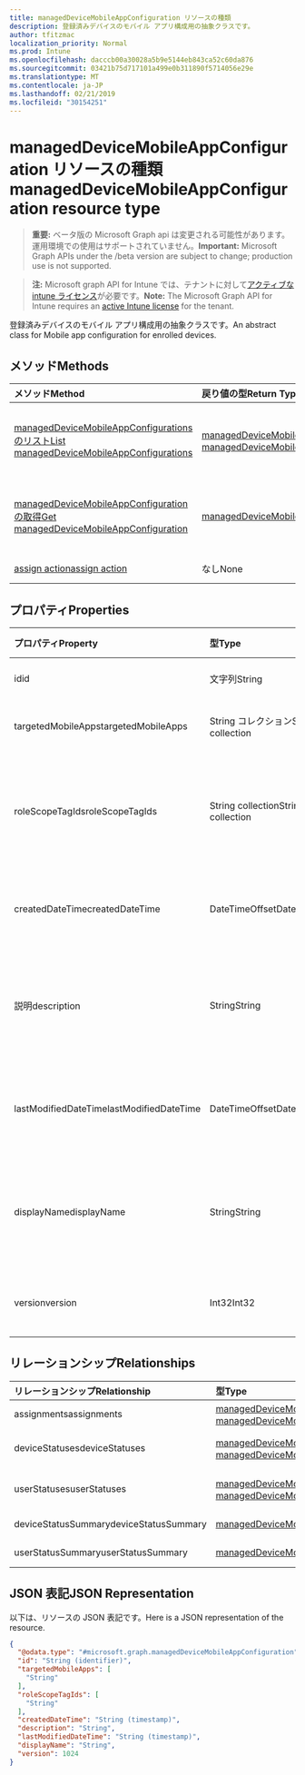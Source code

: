 ```yaml
---
title: managedDeviceMobileAppConfiguration リソースの種類
description: 登録済みデバイスのモバイル アプリ構成用の抽象クラスです。
author: tfitzmac
localization_priority: Normal
ms.prod: Intune
ms.openlocfilehash: dacccb00a30028a5b9e5144eb843ca52c60da876
ms.sourcegitcommit: 03421b75d717101a499e0b311890f5714056e29e
ms.translationtype: MT
ms.contentlocale: ja-JP
ms.lasthandoff: 02/21/2019
ms.locfileid: "30154251"
---
```

# <a name="manageddevicemobileappconfiguration-resource-type"></a><span data-ttu-id="bd91b-103">managedDeviceMobileAppConfiguration リソースの種類</span><span class="sxs-lookup"><span data-stu-id="bd91b-103">managedDeviceMobileAppConfiguration resource type</span></span>

> <span data-ttu-id="bd91b-104">**重要:** ベータ版の Microsoft Graph api は変更される可能性があります。運用環境での使用はサポートされていません。</span><span class="sxs-lookup"><span data-stu-id="bd91b-104">**Important:** Microsoft Graph APIs under the /beta version are subject to change; production use is not supported.</span></span>

> <span data-ttu-id="bd91b-105">**注:** Microsoft graph API for Intune では、テナントに対して[アクティブな intune ライセンス](https://go.microsoft.com/fwlink/?linkid=839381)が必要です。</span><span class="sxs-lookup"><span data-stu-id="bd91b-105">**Note:** The Microsoft Graph API for Intune requires an [active Intune license](https://go.microsoft.com/fwlink/?linkid=839381) for the tenant.</span></span>

<span data-ttu-id="bd91b-106">登録済みデバイスのモバイル アプリ構成用の抽象クラスです。</span><span class="sxs-lookup"><span data-stu-id="bd91b-106">An abstract class for Mobile app configuration for enrolled devices.</span></span>

## <a name="methods"></a><span data-ttu-id="bd91b-107">メソッド</span><span class="sxs-lookup"><span data-stu-id="bd91b-107">Methods</span></span>
|<span data-ttu-id="bd91b-108">メソッド</span><span class="sxs-lookup"><span data-stu-id="bd91b-108">Method</span></span>|<span data-ttu-id="bd91b-109">戻り値の型</span><span class="sxs-lookup"><span data-stu-id="bd91b-109">Return Type</span></span>|<span data-ttu-id="bd91b-110">説明</span><span class="sxs-lookup"><span data-stu-id="bd91b-110">Description</span></span>|
|:---|:---|:---|
|[<span data-ttu-id="bd91b-111">managedDeviceMobileAppConfigurations のリスト</span><span class="sxs-lookup"><span data-stu-id="bd91b-111">List managedDeviceMobileAppConfigurations</span></span>](../api/intune-apps-manageddevicemobileappconfiguration-list.md)|<span data-ttu-id="bd91b-112">[managedDeviceMobileAppConfiguration](../resources/intune-apps-manageddevicemobileappconfiguration.md) コレクション</span><span class="sxs-lookup"><span data-stu-id="bd91b-112">[managedDeviceMobileAppConfiguration](../resources/intune-apps-manageddevicemobileappconfiguration.md) collection</span></span>|<span data-ttu-id="bd91b-113">[managedDeviceMobileAppConfiguration](../resources/intune-apps-manageddevicemobileappconfiguration.md) オブジェクトのプロパティとリレーションシップをリストします。</span><span class="sxs-lookup"><span data-stu-id="bd91b-113">List properties and relationships of the [managedDeviceMobileAppConfiguration](../resources/intune-apps-manageddevicemobileappconfiguration.md) objects.</span></span>|
|[<span data-ttu-id="bd91b-114">managedDeviceMobileAppConfiguration の取得</span><span class="sxs-lookup"><span data-stu-id="bd91b-114">Get managedDeviceMobileAppConfiguration</span></span>](../api/intune-apps-manageddevicemobileappconfiguration-get.md)|[<span data-ttu-id="bd91b-115">managedDeviceMobileAppConfiguration</span><span class="sxs-lookup"><span data-stu-id="bd91b-115">managedDeviceMobileAppConfiguration</span></span>](../resources/intune-apps-manageddevicemobileappconfiguration.md)|<span data-ttu-id="bd91b-116">[managedDeviceMobileAppConfiguration](../resources/intune-apps-manageddevicemobileappconfiguration.md) オブジェクトのプロパティとリレーションシップを読み取ります。</span><span class="sxs-lookup"><span data-stu-id="bd91b-116">Read properties and relationships of the [managedDeviceMobileAppConfiguration](../resources/intune-apps-manageddevicemobileappconfiguration.md) object.</span></span>|
|[<span data-ttu-id="bd91b-117">assign action</span><span class="sxs-lookup"><span data-stu-id="bd91b-117">assign action</span></span>](../api/intune-apps-manageddevicemobileappconfiguration-assign.md)|<span data-ttu-id="bd91b-118">なし</span><span class="sxs-lookup"><span data-stu-id="bd91b-118">None</span></span>|<span data-ttu-id="bd91b-119">まだ文書化されていません</span><span class="sxs-lookup"><span data-stu-id="bd91b-119">Not yet documented</span></span>|

## <a name="properties"></a><span data-ttu-id="bd91b-120">プロパティ</span><span class="sxs-lookup"><span data-stu-id="bd91b-120">Properties</span></span>
|<span data-ttu-id="bd91b-121">プロパティ</span><span class="sxs-lookup"><span data-stu-id="bd91b-121">Property</span></span>|<span data-ttu-id="bd91b-122">型</span><span class="sxs-lookup"><span data-stu-id="bd91b-122">Type</span></span>|<span data-ttu-id="bd91b-123">説明</span><span class="sxs-lookup"><span data-stu-id="bd91b-123">Description</span></span>|
|:---|:---|:---|
|<span data-ttu-id="bd91b-124">id</span><span class="sxs-lookup"><span data-stu-id="bd91b-124">id</span></span>|<span data-ttu-id="bd91b-125">文字列</span><span class="sxs-lookup"><span data-stu-id="bd91b-125">String</span></span>|<span data-ttu-id="bd91b-126">エンティティのキー。</span><span class="sxs-lookup"><span data-stu-id="bd91b-126">Key of the entity.</span></span>|
|<span data-ttu-id="bd91b-127">targetedMobileApps</span><span class="sxs-lookup"><span data-stu-id="bd91b-127">targetedMobileApps</span></span>|<span data-ttu-id="bd91b-128">String コレクション</span><span class="sxs-lookup"><span data-stu-id="bd91b-128">String collection</span></span>|<span data-ttu-id="bd91b-129">関連するアプリです。</span><span class="sxs-lookup"><span data-stu-id="bd91b-129">the associated app.</span></span>|
|<span data-ttu-id="bd91b-130">roleScopeTagIds</span><span class="sxs-lookup"><span data-stu-id="bd91b-130">roleScopeTagIds</span></span>|<span data-ttu-id="bd91b-131">String collection</span><span class="sxs-lookup"><span data-stu-id="bd91b-131">String collection</span></span>|<span data-ttu-id="bd91b-132">このアプリ構成エンティティのスコープタグのリスト。</span><span class="sxs-lookup"><span data-stu-id="bd91b-132">List of Scope Tags for this App configuration entity.</span></span>|
|<span data-ttu-id="bd91b-133">createdDateTime</span><span class="sxs-lookup"><span data-stu-id="bd91b-133">createdDateTime</span></span>|<span data-ttu-id="bd91b-134">DateTimeOffset</span><span class="sxs-lookup"><span data-stu-id="bd91b-134">DateTimeOffset</span></span>|<span data-ttu-id="bd91b-135">オブジェクトが作成された DateTime。</span><span class="sxs-lookup"><span data-stu-id="bd91b-135">DateTime the object was created.</span></span>|
|<span data-ttu-id="bd91b-136">説明</span><span class="sxs-lookup"><span data-stu-id="bd91b-136">description</span></span>|<span data-ttu-id="bd91b-137">String</span><span class="sxs-lookup"><span data-stu-id="bd91b-137">String</span></span>|<span data-ttu-id="bd91b-138">デバイス構成について管理者が提供した説明です。</span><span class="sxs-lookup"><span data-stu-id="bd91b-138">Admin provided description of the Device Configuration.</span></span>|
|<span data-ttu-id="bd91b-139">lastModifiedDateTime</span><span class="sxs-lookup"><span data-stu-id="bd91b-139">lastModifiedDateTime</span></span>|<span data-ttu-id="bd91b-140">DateTimeOffset</span><span class="sxs-lookup"><span data-stu-id="bd91b-140">DateTimeOffset</span></span>|<span data-ttu-id="bd91b-141">オブジェクトが最後に変更された DateTime。</span><span class="sxs-lookup"><span data-stu-id="bd91b-141">DateTime the object was last modified.</span></span>|
|<span data-ttu-id="bd91b-142">displayName</span><span class="sxs-lookup"><span data-stu-id="bd91b-142">displayName</span></span>|<span data-ttu-id="bd91b-143">String</span><span class="sxs-lookup"><span data-stu-id="bd91b-143">String</span></span>|<span data-ttu-id="bd91b-144">デバイス構成について管理者が指定した名前です。</span><span class="sxs-lookup"><span data-stu-id="bd91b-144">Admin provided name of the device configuration.</span></span>|
|<span data-ttu-id="bd91b-145">version</span><span class="sxs-lookup"><span data-stu-id="bd91b-145">version</span></span>|<span data-ttu-id="bd91b-146">Int32</span><span class="sxs-lookup"><span data-stu-id="bd91b-146">Int32</span></span>|<span data-ttu-id="bd91b-147">デバイス構成のバージョン。</span><span class="sxs-lookup"><span data-stu-id="bd91b-147">Version of the device configuration.</span></span>|

## <a name="relationships"></a><span data-ttu-id="bd91b-148">リレーションシップ</span><span class="sxs-lookup"><span data-stu-id="bd91b-148">Relationships</span></span>
|<span data-ttu-id="bd91b-149">リレーションシップ</span><span class="sxs-lookup"><span data-stu-id="bd91b-149">Relationship</span></span>|<span data-ttu-id="bd91b-150">型</span><span class="sxs-lookup"><span data-stu-id="bd91b-150">Type</span></span>|<span data-ttu-id="bd91b-151">説明</span><span class="sxs-lookup"><span data-stu-id="bd91b-151">Description</span></span>|
|:---|:---|:---|
|<span data-ttu-id="bd91b-152">assignments</span><span class="sxs-lookup"><span data-stu-id="bd91b-152">assignments</span></span>|<span data-ttu-id="bd91b-153">[managedDeviceMobileAppConfigurationAssignment](../resources/intune-apps-manageddevicemobileappconfigurationassignment.md) コレクション</span><span class="sxs-lookup"><span data-stu-id="bd91b-153">[managedDeviceMobileAppConfigurationAssignment](../resources/intune-apps-manageddevicemobileappconfigurationassignment.md) collection</span></span>|<span data-ttu-id="bd91b-154">アプリ構成のグループ割り当てのリストです。</span><span class="sxs-lookup"><span data-stu-id="bd91b-154">The list of group assignemenets for app configration.</span></span>|
|<span data-ttu-id="bd91b-155">deviceStatuses</span><span class="sxs-lookup"><span data-stu-id="bd91b-155">deviceStatuses</span></span>|<span data-ttu-id="bd91b-156">[managedDeviceMobileAppConfigurationDeviceStatus](../resources/intune-apps-manageddevicemobileappconfigurationdevicestatus.md)コレクション</span><span class="sxs-lookup"><span data-stu-id="bd91b-156">[managedDeviceMobileAppConfigurationDeviceStatus](../resources/intune-apps-manageddevicemobileappconfigurationdevicestatus.md) collection</span></span>|<span data-ttu-id="bd91b-157">ManagedDeviceMobileAppConfigurationDeviceStatus のリスト。</span><span class="sxs-lookup"><span data-stu-id="bd91b-157">List of ManagedDeviceMobileAppConfigurationDeviceStatus.</span></span>|
|<span data-ttu-id="bd91b-158">userStatuses</span><span class="sxs-lookup"><span data-stu-id="bd91b-158">userStatuses</span></span>|<span data-ttu-id="bd91b-159">[managedDeviceMobileAppConfigurationUserStatus](../resources/intune-apps-manageddevicemobileappconfigurationuserstatus.md) コレクション</span><span class="sxs-lookup"><span data-stu-id="bd91b-159">[managedDeviceMobileAppConfigurationUserStatus](../resources/intune-apps-manageddevicemobileappconfigurationuserstatus.md) collection</span></span>|<span data-ttu-id="bd91b-160">ManagedDeviceMobileAppConfigurationUserStatus のリストです。</span><span class="sxs-lookup"><span data-stu-id="bd91b-160">List of ManagedDeviceMobileAppConfigurationUserStatus.</span></span>|
|<span data-ttu-id="bd91b-161">deviceStatusSummary</span><span class="sxs-lookup"><span data-stu-id="bd91b-161">deviceStatusSummary</span></span>|[<span data-ttu-id="bd91b-162">managedDeviceMobileAppConfigurationDeviceSummary</span><span class="sxs-lookup"><span data-stu-id="bd91b-162">managedDeviceMobileAppConfigurationDeviceSummary</span></span>](../resources/intune-apps-manageddevicemobileappconfigurationdevicesummary.md)|<span data-ttu-id="bd91b-163">アプリ構成のデバイス状態の要約です。</span><span class="sxs-lookup"><span data-stu-id="bd91b-163">App configuration device status summary.</span></span>|
|<span data-ttu-id="bd91b-164">userStatusSummary</span><span class="sxs-lookup"><span data-stu-id="bd91b-164">userStatusSummary</span></span>|[<span data-ttu-id="bd91b-165">managedDeviceMobileAppConfigurationUserSummary</span><span class="sxs-lookup"><span data-stu-id="bd91b-165">managedDeviceMobileAppConfigurationUserSummary</span></span>](../resources/intune-apps-manageddevicemobileappconfigurationusersummary.md)|<span data-ttu-id="bd91b-166">アプリ構成のユーザー状態の要約です。</span><span class="sxs-lookup"><span data-stu-id="bd91b-166">App configuration user status summary.</span></span>|

## <a name="json-representation"></a><span data-ttu-id="bd91b-167">JSON 表記</span><span class="sxs-lookup"><span data-stu-id="bd91b-167">JSON Representation</span></span>
<span data-ttu-id="bd91b-168">以下は、リソースの JSON 表記です。</span><span class="sxs-lookup"><span data-stu-id="bd91b-168">Here is a JSON representation of the resource.</span></span>
<!-- {
  "blockType": "resource",
  "keyProperty": "id",
  "@odata.type": "microsoft.graph.managedDeviceMobileAppConfiguration"
}
-->
``` json
{
  "@odata.type": "#microsoft.graph.managedDeviceMobileAppConfiguration",
  "id": "String (identifier)",
  "targetedMobileApps": [
    "String"
  ],
  "roleScopeTagIds": [
    "String"
  ],
  "createdDateTime": "String (timestamp)",
  "description": "String",
  "lastModifiedDateTime": "String (timestamp)",
  "displayName": "String",
  "version": 1024
}
```




